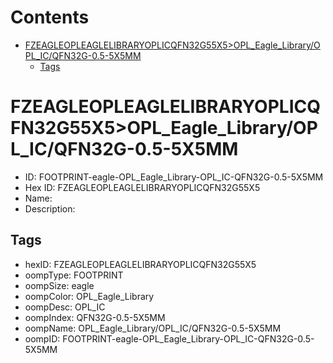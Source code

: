 



Contents
========

* [FZEAGLEOPLEAGLELIBRARYOPLICQFN32G55X5>OPL_Eagle_Library/OPL_IC/QFN32G-0.5-5X5MM](#fzeagleopleaglelibraryoplicqfn32g55x5opl_eagle_libraryopl_icqfn32g-05-5x5mm)
	* [Tags](#tags)

# FZEAGLEOPLEAGLELIBRARYOPLICQFN32G55X5>OPL_Eagle_Library/OPL_IC/QFN32G-0.5-5X5MM

- ID: FOOTPRINT-eagle-OPL_Eagle_Library-OPL_IC-QFN32G-0.5-5X5MM
- Hex ID: FZEAGLEOPLEAGLELIBRARYOPLICQFN32G55X5
- Name: 
- Description: 

## Tags

- hexID: FZEAGLEOPLEAGLELIBRARYOPLICQFN32G55X5
- oompType: FOOTPRINT
- oompSize: eagle
- oompColor: OPL_Eagle_Library
- oompDesc: OPL_IC
- oompIndex: QFN32G-0.5-5X5MM
- oompName: OPL_Eagle_Library/OPL_IC/QFN32G-0.5-5X5MM
- oompID: FOOTPRINT-eagle-OPL_Eagle_Library-OPL_IC-QFN32G-0.5-5X5MM
